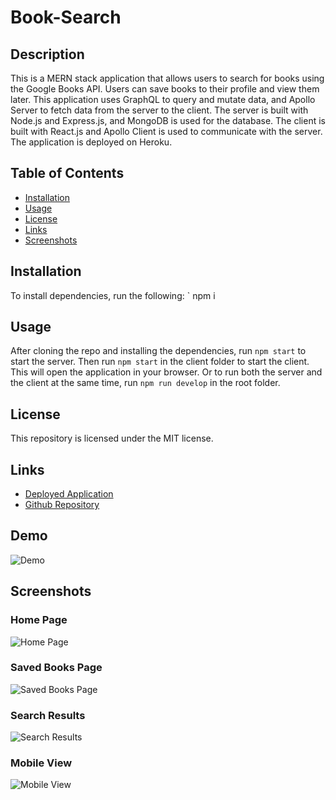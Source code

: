 # Book-Search

## Description
This is a MERN stack application that allows users to search for books using the Google Books API. Users can save books to their profile and view them later. This application uses GraphQL to query and mutate data, and Apollo Server to fetch data from the server to the client. The server is built with Node.js and Express.js, and MongoDB is used for the database. The client is built with React.js and Apollo Client is used to communicate with the server. The application is deployed on Heroku. 

## Table of Contents
* [Installation](#installation)
* [Usage](#usage)
* [License](#license)
* [Links](#links)
* [Screenshots](#screenshots)

## Installation
To install dependencies, run the following:
`
npm i 


## Usage
After cloning the repo and installing the dependencies, run `npm start` to start the server. Then run `npm start` in the client folder to start the client. This will open the application in your browser. 
Or  to run both the server and the client at the same time,
run `npm run develop` in the root folder.


## License
This repository is licensed under the MIT license.

## Links
* [Deployed Application](https://book-search-2021.herokuapp.com/)
* [Github Repository]()

## Demo
![Demo](./client/public/images/demo.gif)

## Screenshots

### Home Page

![Home Page](./client/public/images/home.png)

### Saved Books Page

![Saved Books Page](./client/public/images/saved.png)

### Search Results

![Search Results](./client/public/images/search.png)

### Mobile View

![Mobile View](./client/public/images/mobile.png)



